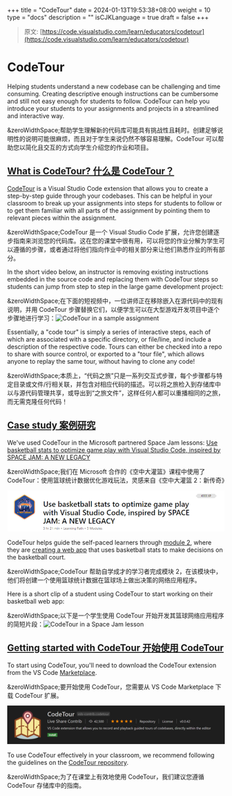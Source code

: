 +++
title = "CodeTour"
date = 2024-01-13T19:53:38+08:00
weight = 10
type = "docs"
description = ""
isCJKLanguage = true
draft = false
+++

> 原文: [https://code.visualstudio.com/learn/educators/codetour](https://code.visualstudio.com/learn/educators/codetour)

# CodeTour



Helping students understand a new codebase can be challenging and time consuming. Creating descriptive enough instructions can be cumbersome and still not easy enough for students to follow. CodeTour can help you introduce your students to your assignments and projects in a streamlined and interactive way.

&zeroWidthSpace;帮助学生理解新的代码库可能具有挑战性且耗时。创建足够说明性的说明可能很麻烦，而且对于学生来说仍然不够容易理解。CodeTour 可以帮助您以简化且交互的方式向学生介绍您的作业和项目。

## [What is CodeTour? 什么是 CodeTour？](https://code.visualstudio.com/learn/educators/codetour#_what-is-codetour)

[CodeTour](https://marketplace.visualstudio.com/items?itemName=vsls-contrib.codetour) is a Visual Studio Code extension that allows you to create a step-by-step guide through your codebases. This can be helpful in your classroom to break up your assignments into steps for students to follow or to get them familiar with all parts of the assignment by pointing them to relevant pieces within the assignment.

&zeroWidthSpace;CodeTour 是一个 Visual Studio Code 扩展，允许您创建逐步指南来浏览您的代码库。这在您的课堂中很有用，可以将您的作业分解为学生可以遵循的步骤，或者通过将他们指向作业中的相关部分来让他们熟悉作业的所有部分。

In the short video below, an instructor is removing existing instructions embedded in the source code and replacing them with CodeTour steps so students can jump from step to step in the large game development project:

&zeroWidthSpace;在下面的短视频中，一位讲师正在移除嵌入在源代码中的现有说明，并用 CodeTour 步骤替换它们，以便学生可以在大型游戏开发项目中逐个步骤地进行学习：![CodeTour in a sample assignment](./CodeTour_img/codetour-example-lesson.gif)

Essentially, a "code tour" is simply a series of interactive steps, each of which are associated with a specific directory, or file/line, and include a description of the respective code. Tours can either be checked into a repo to share with source control, or exported to a "tour file", which allows anyone to replay the same tour, without having to clone any code!

&zeroWidthSpace;本质上，“代码之旅”只是一系列交互式步骤，每个步骤都与特定目录或文件/行相关联，并包含对相应代码的描述。可以将之旅检入到存储库中以与源代码管理共享，或导出到“之旅文件”，这样任何人都可以重播相同的之旅，而无需克隆任何代码！

## [Case study 案例研究](https://code.visualstudio.com/learn/educators/codetour#_case-study)

We've used CodeTour in the Microsoft partnered Space Jam lessons: [Use basketball stats to optimize game play with Visual Studio Code, inspired by SPACE JAM: A NEW LEGACY](https://learn.microsoft.com/training/paths/optimize-basketball-games-with-machine-learning)

&zeroWidthSpace;我们在 Microsoft 合作的《空中大灌篮》课程中使用了 CodeTour：使用篮球统计数据优化游戏玩法，灵感来自《空中大灌篮 2：新传奇》

![Microsoft partners Space Jam coding lessons](./CodeTour_img/space-jam-lessons-home.png)

CodeTour helps guide the self-paced learners through [module 2](https://learn.microsoft.com/training/modules/optimize-basketball-player-rest-breaks), where they are [creating a web app](https://learn.microsoft.com/training/modules/optimize-basketball-player-rest-breaks/7-codetour) that uses basketball stats to make decisions on the basketball court.

&zeroWidthSpace;CodeTour 帮助自学成才的学习者完成模块 2，在该模块中，他们将创建一个使用篮球统计数据在篮球场上做出决策的网络应用程序。

Here is a short clip of a student using CodeTour to start working on their basketball web app:

&zeroWidthSpace;以下是一个学生使用 CodeTour 开始开发其篮球网络应用程序的简短片段：![CodeTour in a Space Jam lesson](./CodeTour_img/codetour-space-jam.gif)

## [Getting started with CodeTour 开始使用 CodeTour](https://code.visualstudio.com/learn/educators/codetour#_getting-started-with-codetour)

To start using CodeTour, you'll need to download the CodeTour extension from the VS Code [Marketplace](https://marketplace.visualstudio.com/vscode).

&zeroWidthSpace;要开始使用 CodeTour，您需要从 VS Code Marketplace 下载 CodeTour 扩展。

![CodeTour extension in Extension Marketplace](./CodeTour_img/codetour-extension-marketplace.png)

To use CodeTour effectively in your classroom, we recommend following the guidelines on the [CodeTour repository](https://github.com/microsoft/codetour#getting-started).

&zeroWidthSpace;为了在课堂上有效地使用 CodeTour，我们建议您遵循 CodeTour 存储库中的指南。
